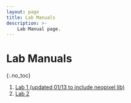 ```yaml
---
layout: page
title: Lab Manuals
description: >-
    Lab Manual page.
---
```


# Lab Manuals

{:.no_toc}

1. [Lab 1 (updated 01/13 to include neopixel lib)](/gvsu-cis373/assets/labs/lab1)
2. [Lab 2](/gvsu-cis373/assets/labs/lab2)
